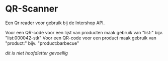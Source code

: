 # QR-Scanner
Een Qr reader voor gebruik bij de Intershop API.

Voor een QR-code voor een lijst van producten maak gebruik van "list:"
bijv. "list:000042-stk"
Voor een QR-code voor een product maak gebruik van "product:"
bijv. "product:barbecue"

*dit is niet hoofdletter gevoellig*
